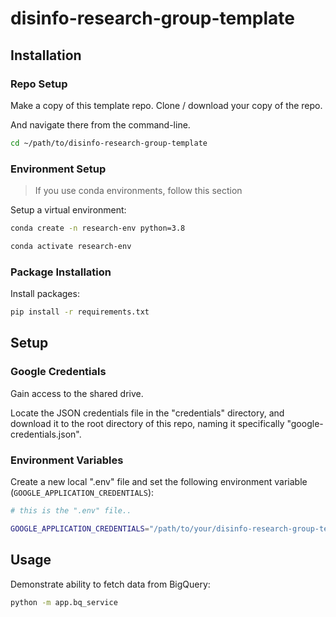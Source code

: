 # disinfo-research-group-template


## Installation

### Repo Setup

Make a copy of this template repo. Clone / download your copy of the repo.

And navigate there from the command-line.

```sh
cd ~/path/to/disinfo-research-group-template
```

### Environment Setup

> If you use conda environments, follow this section


Setup a virtual environment:

```sh
conda create -n research-env python=3.8
```

```sh
conda activate research-env
```

### Package Installation

Install packages:

```sh
pip install -r requirements.txt
```


## Setup

### Google Credentials

Gain access to the shared drive.

Locate the JSON credentials file in the "credentials" directory, and download it to the root directory of this repo, naming it specifically "google-credentials.json".

### Environment Variables

Create a new local ".env" file and set the following environment variable (`GOOGLE_APPLICATION_CREDENTIALS`):

```sh
# this is the ".env" file..

GOOGLE_APPLICATION_CREDENTIALS="/path/to/your/disinfo-research-group-template/google-credentials.json"
```

## Usage


Demonstrate ability to fetch data from BigQuery:

```sh
python -m app.bq_service
```
